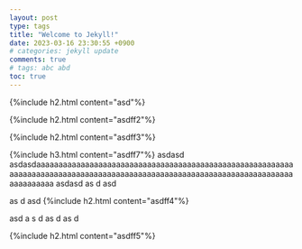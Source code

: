 ```yaml
---
layout: post
type: tags
title: "Welcome to Jekyll!"
date: 2023-03-16 23:30:55 +0900
# categories: jekyll update
comments: true
# tags: abc abd
toc: true
---
```




{%include h2.html content="asd"%}

{%include h2.html content="asdff2"%}

{%include h2.html content="asdff3"%}

{%include h3.html content="asdff7"%}
asdasd
asdasdaaaaaaaaaaaaaaaaaaaaaaaaaaaaaaaaaaaaaaaaaaaaaaaaaaaaaaaaaaaaaaaaaaaaaaaaaaaaaaaaaaaaaaaaaaaaaaaaaaaaaaaaaaaaaaaaaaaaaaaaaaaaaaaaaaaa
asdasd
as
d
asd

as
d
asd
{%include h2.html content="asdff4"%}

asd
a
s
d
as
d
as
d

{%include h2.html content="asdff5"%}
